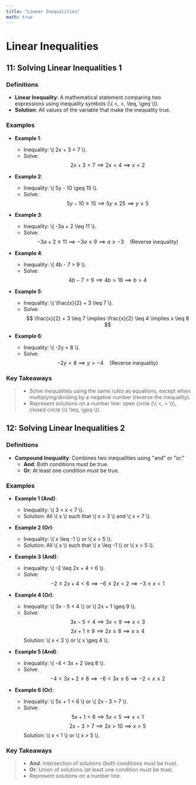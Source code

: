 ```yaml
---
title: "Linear Inequalities"
math: true
---
```


# **Linear Inequalities**

## 11: Solving Linear Inequalities 1

### Definitions

-   **Linear Inequality**: A mathematical statement comparing two expressions using inequality symbols (\\( <, >, \leq, \geq \\)).
-   **Solution**: All values of the variable that make the inequality true.

### Examples

-   **Example 1**:

    -   Inequality: \\( 2x + 3 < 7 \\).
    -   Solve:
        $$
        2x + 3 < 7 \implies 2x < 4 \implies x < 2
        $$

-   **Example 2**:

    -   Inequality: \\( 5y - 10 \geq 15 \\).
    -   Solve:
        $$
        5y - 10 \geq 15 \implies 5y \geq 25 \implies y \geq 5
        $$

-   **Example 3**:

    -   Inequality: \\( -3a + 2 \leq 11 \\).
    -   Solve:
        $$
        -3a + 2 \leq 11 \implies -3a \leq 9 \implies a \geq -3 \quad \text{(Reverse inequality)}
        $$

-   **Example 4**:

    -   Inequality: \\( 4b - 7 > 9 \\).
    -   Solve:
        $$
        4b - 7 > 9 \implies 4b > 16 \implies b > 4
        $$

-   **Example 5**:

    -   Inequality: \\( \frac{x}{2} + 3 \leq 7 \\).
    -   Solve:
        $$
        \frac{x}{2} + 3 \leq 7 \implies \frac{x}{2} \leq 4 \implies x \leq 8
        $$

-   **Example 6**:
    -   Inequality: \\( -2y < 8 \\).
    -   Solve:
        $$
        -2y < 8 \implies y > -4 \quad \text{(Reverse inequality)}
        $$

### Key Takeaways

> -   Solve inequalities using the same rules as equations, except when multiplying/dividing by a negative number (reverse the inequality).
> -   Represent solutions on a number line: open circle (\\( <, > \\)), closed circle (\\( \leq, \geq \\)).

## 12: Solving Linear Inequalities 2

### Definitions

-   **Compound Inequality**: Combines two inequalities using "and" or "or."
    -   **And**: Both conditions must be true.
    -   **Or**: At least one condition must be true.

### Examples

-   **Example 1 (And)**:

    -   Inequality: \\( 3 < x < 7 \\).
    -   Solution: All \\( x \\) such that \\( x > 3 \\) and \\( x < 7 \\).

-   **Example 2 (Or)**:

    -   Inequality: \\( x \leq -1 \\) or \\( x > 5 \\).
    -   Solution: All \\( x \\) such that \\( x \leq -1 \\) or \\( x > 5 \\).

-   **Example 3 (And)**:

    -   Inequality: \\( -2 \leq 2x + 4 < 6 \\).
    -   Solve:
        $$
        -2 \leq 2x + 4 < 6 \implies -6 \leq 2x < 2 \implies -3 \leq x < 1
        $$

-   **Example 4 (Or)**:

    -   Inequality: \\( 3x - 5 < 4 \\) or \\( 2x + 1 \geq 9 \\).
    -   Solve:
        $$
        3x - 5 < 4 \implies 3x < 9 \implies x < 3
        $$
        $$
        2x + 1 \geq 9 \implies 2x \geq 8 \implies x \geq 4
        $$
        Solution: \\( x < 3 \\) or \\( x \geq 4 \\).

-   **Example 5 (And)**:

    -   Inequality: \\( -4 < 3x + 2 \leq 8 \\).
    -   Solve:
        $$
        -4 < 3x + 2 \leq 8 \implies -6 < 3x \leq 6 \implies -2 < x \leq 2
        $$

-   **Example 6 (Or)**:
    -   Inequality: \\( 5x + 1 < 6 \\) or \\( 2x - 3 > 7 \\).
    -   Solve:
        $$
        5x + 1 < 6 \implies 5x < 5 \implies x < 1
        $$
        $$
        2x - 3 > 7 \implies 2x > 10 \implies x > 5
        $$
        Solution: \\( x < 1 \\) or \\( x > 5 \\).

### Key Takeaways

> -   **And**: Intersection of solutions (both conditions must be true).
> -   **Or**: Union of solutions (at least one condition must be true).
> -   Represent solutions on a number line.
